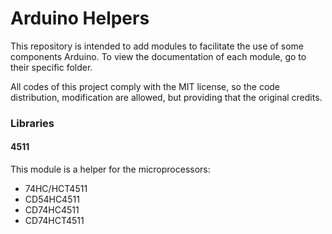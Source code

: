Arduino Helpers
===========

This repository is intended to add modules to facilitate the use of some components Arduino. To view the documentation of each module, go to their specific folder. 

All codes of this project comply with the MIT license, so the code distribution, modification are allowed, but providing that the original credits.


### Libraries

#### 4511
This module is a helper for the microprocessors:

- 74HC/HCT4511
- CD54HC4511
- CD74HC4511
- CD74HCT4511